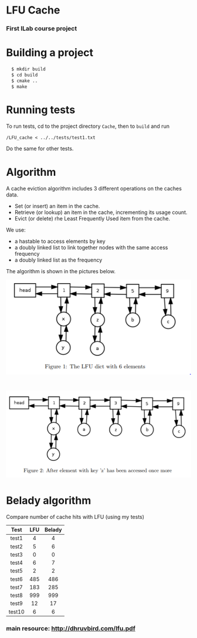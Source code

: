 LFU Cache
========================
### First ILab course project
# Building a  project
```
  $ mkdir build
  $ cd build
  $ cmake ..
  $ make
```
# Running tests
To run tests, cd to the project directory `Cache`, then to `build` and run
```
/LFU_cache < ../../tests/test1.txt
```
Do the same for other tests.


# Algorithm

A cache eviction algorithm includes 3 different operations on the caches data.
- Set (or insert) an item in the cache.
- Retrieve (or lookup) an item in the cache, incrementing its usage count.
- Evict (or delete) rhe Least Frequently Used item from the cache.

We use:
- a hastable to access elements by key
- a doubly linked list to link together nodes with the same access frequency
- a doubly linked list as the frequency 

The algorithm is shown in the pictures below.


 ![Screenshot](pics/1.png)


 ![Screenshot](pics/2.png)
================

# Belady algorithm

Compare number of cache hits with LFU (using my tests)

| Test     | LFU | Belady  |
| :-------:|:-----:|:----:|
| test1    | 4     | 4    |
| test2    | 5     | 6    |
| test3    | 0     | 0    |
| test4    | 6     | 7    |
| test5    | 2     | 2    |
| test6    | 485   | 486  |
| test7    | 183   | 285  |
| test8    | 999   | 999  |
| test9    | 12    | 17   |
| test10   | 6     | 6    |


### main resource: http://dhruvbird.com/lfu.pdf